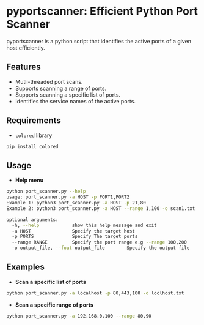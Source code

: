 # pyportscanner: Efficient Python Port Scanner
pyportscanner is a python script that identifies the active ports of a given host efficiently.

## Features

- Mutli-threaded port scans.
- Supports scanning a range of ports.
- Supports scanning a specific list of ports.
- Identifies the service names of the active ports.


## Requirements

- `colored` library

```bash
pip install colored
```


## Usage

- **Help menu**

```bash
python port_scanner.py --help
usage: port_scanner.py -a HOST -p PORT1,PORT2
Example 1: python3 port_scanner.py -a HOST -p 21,80
Example 2: python3 port_scanner.py -a HOST --range 1,100 -o scan1.txt

optional arguments:
  -h, --help            show this help message and exit
  -a HOST               Specify the target host
  -p PORTS              Specify The target ports
  --range RANGE         Specify the port range e.g --range 100,200
  -o output_file, --fout output_file		Specify the output file
```


## Examples

- **Scan a specific list of ports**

```bash
python port_scanner.py -a localhost -p 80,443,100 -o loclhost.txt
```

- **Scan a specific range of ports**

```bash
python port_scanner.py -a 192.168.0.100 --range 80,90
```
